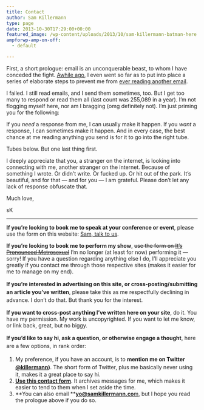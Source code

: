 ```yaml
---
title: Contact
author: Sam Killermann
type: page
date: 2013-10-30T17:29:00+00:00
featured_image: /wp-content/uploads/2013/10/sam-killermann-batman-here.jpg
ampforwp-amp-on-off:
  - default

---
```

<p class="has-drop-cap">
  First, a short prologue: email is an unconquerable beast, to whom I have conceded the fight. <a href="/road-away-from-email/">Awhile ago</a>, I even went so far as to put into place a series of elaborate steps to prevent me from <a href="/road-away-from-email/">ever reading another email</a>.
</p>

I failed. I still read emails, and I send them sometimes, too. But I get too many to respond or read them all (last count was 255,089 in a year). I&#8217;m not flogging myself here, nor am I bragging (omg definitely not). I&#8217;m just priming you for the following:

If you _need_ a response from me, I can usually make it happen. If you _want_ a response, I can sometimes make it happen. And in every case, the best chance at me reading anything you send is for it to go into the right tube.

Tubes below. But one last thing first.

I deeply appreciate that you, a stranger on the internet, is looking into connecting with me, another stranger on the internet. Because of something I wrote. Or didn&#8217;t write. Or fucked up. Or hit out of the park. It&#8217;s beautiful, and for that &#8212; and for you &#8212; I am grateful. Please don&#8217;t let any lack of response obfuscate that.

Much love,

sK

<hr class="wp-block-separator" />

**If you&#8217;re looking to book me to speak at your conference or event**, please use the form on this website: [Sam, talk to us][1].

**If you&#8217;re looking to book me to perform my show**, <del>use the form on </del>[<del>It&#8217;s Pronounced Metrosexual</del>][2] I&#8217;m no longer (at least for now) performing it &#8212; sorry! If you have a question regarding anything else I do, I&#8217;ll appreciate you greatly if you contact me through those respective sites (makes it easier for me to manage on my end).

<strong style="line-height: 1.5em;">If you&#8217;re interested in advertising on this site, or cross-posting/submitting an article you&#8217;ve written</strong><span style="line-height: 1.5em;">, please take this as me respectfully declining in advance. I don&#8217;t do that. But thank you for the interest.</span>

**If you want to cross-post anything I&#8217;ve written here on your site**, do it. You have my permission. My work is uncopyrighted. If you want to let me know, or link back, great, but no biggy.

<strong style="line-height: 1.5em;">If you&#8217;d like to say hi, ask a question, or otherwise engage a thought</strong><span style="line-height: 1.5em;">, here are a few options, in rank order: </span>

  1. <span style="line-height: 1.5em;">My preference, if you have an account, is to <strong>mention me on Twitter </strong><a href="https://twitter.com/killermann"><strong>@killermann</strong></a><strong>)</strong>. The short form of Twitter, plus me basically never using it, makes it a great place to say hi.</span>
  2. [**Use this contact form**][3]. It archives messages for me, which makes it easier to tend to them when I set aside the time.
  3. **You can also email **[**yo@samkillermann.co**m][4], but I hope you read the prologue above if you do so.

 [1]: http://samtalkto.us
 [2]: http://itspronouncedmetrosexual.com/campus-programs "IPM Booking"
 [3]: https://goo.gl/forms/FB7iSu6MG50QtF6p1
 [4]: mailto:yo@samkillermann.com